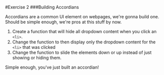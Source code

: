 #Exercise 2
###Building Accordians

Accordians are a common UI element on webpages, we're gonna build one. Should be simple enough, we're pros at this stuff by now.

1. Create a function that will hide all dropdown content when you click an `<li>`.
2. Change the function to then display only the dropdown content for the `<li>` that was clicked
3. Change the function to slide the elements down or up instead of just showing or hiding them.


Simple enough, you've just built an accordian!
